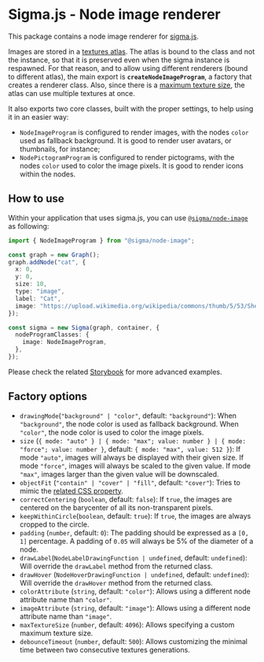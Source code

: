 # Sigma.js - Node image renderer

This package contains a node image renderer for [sigma.js](https://sigmajs.org).

Images are stored in a [textures atlas](https://webglfundamentals.org/webgl/lessons/webgl-3d-textures.html). The atlas is bound to the class and not the instance, so that it is preserved even when the sigma instance is respawned. For that reason, and to allow using different renderers (bound to different atlas), the main export is **`createNodeImageProgram`**, a factory that creates a renderer class. Also, since there is a [maximum texture size](https://www.khronos.org/opengl/wiki/Texture#:~:text=GL_MAX_TEXTURE_SIZE), the atlas can use multiple textures at once.

It also exports two core classes, built with the proper settings, to help using it in an easier way:

- `NodeImageProgram` is configured to render images, with the nodes `color` used as fallback background. It is good to render user avatars, or thumbnails, for instance;
- `NodePictogramProgram` is configured to render pictograms, with the nodes `color` used to color the image pixels. It is good to render icons within the nodes.

## How to use

Within your application that uses sigma.js, you can use [`@sigma/node-image`](https://www.npmjs.com/package/@sigma/node-image) as following:

```typescript
import { NodeImageProgram } from "@sigma/node-image";

const graph = new Graph();
graph.addNode("cat", {
  x: 0,
  y: 0,
  size: 10,
  type: "image",
  label: "Cat",
  image: "https://upload.wikimedia.org/wikipedia/commons/thumb/5/53/Sheba1.JPG/800px-Sheba1.JPG",
});

const sigma = new Sigma(graph, container, {
  nodeProgramClasses: {
    image: NodeImageProgram,
  },
});
```

Please check the related [Storybook](https://github.com/jacomyal/sigma.js/tree/main/packages/storybook/stories/node-image) for more advanced examples.

## Factory options

- `drawingMode`(`"background" | "color"`, default: `"background"`): When `"background"`, the node color is used as fallback background. When `"color"`, the node color is used to color the image pixels.
- `size` (`{ mode: "auto" } | { mode: "max"; value: number } | { mode: "force"; value: number }`, default: `{ mode: "max", value: 512 }`): If mode `"auto"`, images will always be displayed with their given size. If mode `"force"`, images will always be scaled to the given value. If mode `"max"`, images larger than the given value will be downscaled.
- `objectFit` (`"contain" | "cover" | "fill"`, default: `"cover"`): Tries to mimic the [related CSS property](https://developer.mozilla.org/en-US/docs/Web/CSS/object-fit).
- `correctCentering` (`boolean`, default: `false`): If `true`, the images are centered on the barycenter of all its non-transparent pixels.
- `keepWithinCircle`(`boolean`, default: `true`): If `true`, the images are always cropped to the circle.
- `padding` (`number`, default: `0`): The padding should be expressed as a `[0, 1]` percentage. A padding of `0.05` will always be 5% of the diameter of a node.
- `drawLabel`(`NodeLabelDrawingFunction | undefined`, default: `undefined`): Will override the `drawLabel` method from the returned class.
- `drawHover` (`NodeHoverDrawingFunction | undefined`, default: `undefined`): Will override the `drawHover` method from the returned class.
- `colorAttribute` (`string`, default: `"color"`): Allows using a different node attribute name than `"color"`.
- `imageAttribute` (`string`, default: `"image"`): Allows using a different node attribute name than `"image"`.
- `maxTextureSize` (`number`, default: `4096`): Allows specifying a custom maximum texture size.
- `debounceTimeout` (`number`, default: `500`): Allows customizing the minimal time between two consecutive textures generations.
